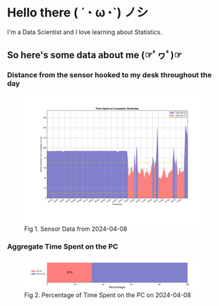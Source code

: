 
# Hello there ( ´◔ ω◔`) ノシ

I'm a Data Scientist and I love learning about Statistics.

## So here's some data about me (☞ﾟヮﾟ)☞


### Distance from the sensor hooked to my desk throughout the day
<figure>
  <picture>
    <source media="(prefers-color-scheme: dark)" srcset="Pi/readme/graphs/lineplot/dark-plot-2024-04-08.png">
    <source media="(prefers-color-scheme: light)" srcset="Pi/readme/graphs/lineplot/light-plot-2024-04-08.png">
    <img alt="Shows a black logo in light color mode and a white one in dark color mode." src="Pi/readme/graphs/lineplot/light-plot-2024-04-08.png">
  </picture>
  <figcaption>Fig 1. Sensor Data from 2024-04-08</figcaption>
</figure>



### Aggregate Time Spent on the PC
<figure>
  <picture>
    <source media="(prefers-color-scheme: dark)" srcset="Pi/readme/graphs/barplot/dark-plot-2024-04-08.png">
    <source media="(prefers-color-scheme: light)" srcset="Pi/readme/graphs/barplot/light-plot-2024-04-08.png">
    <img alt="Shows a black logo in light color mode and a white one in dark color mode." src="Pi/readme/graphs/barplot/light-plot-2024-04-08.png">
  </picture>
  <figcaption>Fig 2. Percentage of Time Spent on the PC on 2024-04-08</figcaption>
</figure>
